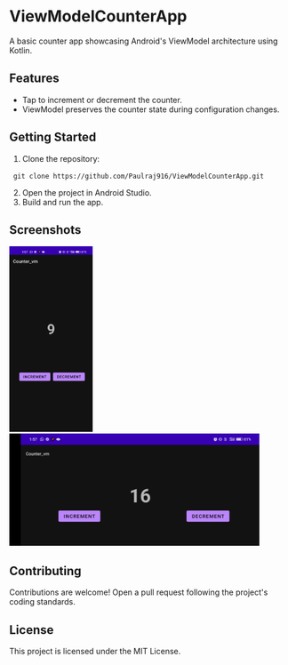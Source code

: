# ViewModelCounterApp

A basic counter app showcasing Android's ViewModel architecture using Kotlin.

## Features

- Tap to increment or decrement the counter.
- ViewModel preserves the counter state during configuration changes.

## Getting Started

1. Clone the repository: 
```
 git clone https://github.com/Paulraj916/ViewModelCounterApp.git 
```
2. Open the project in Android Studio.
3. Build and run the app.

## Screenshots

<div align="left">
    <img src="vm_counter1.jpg" alt="Screenshot 1" width="150"/>
    <img src="vm_counter.jpg" alt="Screenshot 2" width="450"/>
</div>


## Contributing

Contributions are welcome! Open a pull request following the project's coding standards.

## License

This project is licensed under the MIT License.
